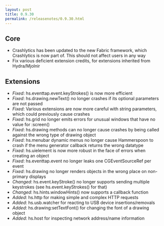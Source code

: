 ```yaml
---
layout: post
title: 0.9.30
permalink: /releasenotes/0.9.30.html
---
```


## Core
 * Crashlytics has been updated to the new Fabric framework, which Crashlytics is now part of. This should not affect users in any way
 * Fix various deficient extension credits, for extensions inherited from Hydra/Mjolnir

## Extensions
 * *Fixed*: hs.eventtap.event.keyStrokes() is now more efficient
 * *Fixed*: hs.drawing.newText() no longer crashes if its optional parameters are not passed
 * *Fixed*: Various extensions are now more careful with string parameters, which could previously cause crashes
 * *Fixed*: hs.grid no longer emits errors for unusual windows that have no value for :screen()
 * *Fixed*: hs.drawing methods can no longer cause crashes by being called against the wrong type of drawing object
 * *Fixed*: hs.menubar dynamic menus no longer cause Hammerspoon to crash if the menu generator callback returns the wrong datatype
 * *Fixed*: hs.uielement is now more robust in the face of errors when creating an object
 * *Fixed*: hs.eventtap.event no longer leaks one CGEventSourceRef per event
 * *Fixed*: hs.drawing no longer renders objects in the wrong place on non-primary displays
 * *Changed*: hs.event.keyStroke() no longer supports sending multiple keystrokes (see hs.event.keyStrokes() for that)
 * *Changed*: hs.hints.windowHints() now supports a callback function
 * *Added*: hs.http for making simple and complex HTTP requests
 * *Added*: hs.usb.watcher for reacting to USB device insertions/removals
 * *Added*: hs.drawing:setTextFont() for changing the font of a drawing object
 * *Added*: hs.host for inspecting network address/name information

